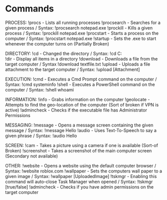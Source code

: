 # Commands

PROCESS:
!procs - Lists all running processes
!procsearch - Searches for a given process / Syntax: !procsearch notepad.exe
!prockill - Kills a given process / Syntax: !prockill notepad.exe
!procstart - Starts a process on the computer / Syntax: !procstart notepad.exe
!startup - Sets the .exe to start whenever the computer turns on (Partially Broken)

DIRECTORY:
!cd - Changed the directory / Syntax: !cd C:\
!dir - Display all items in a directory
!download - Downloads a file from the target computer / Syntax !download textfile.txt
!upload - Uploads a file attachment to the target computer / Syntax: !upload [Attachment]

EXECUTION: 
!cmd - Executes a Cmd Prompt command on the computer / Syntax: !cmd systeminfo
!shell - Executes a PowerShell command on the computer / Syntax: !shell whoami

INFORMATION:
!info - Grabs information on the computer
!geolocate - Attempts to find the geo-location of the computer (Sort of broken if VPN is active)
!admincheck - Checks if the executable file has Administrator Permissions

MESSAGING:
!message - Opens a message screen containing the given message / Syntax: !message Hello
!audio - Uses Text-To-Speech to say a given phrase / Syntax: !audio Hello

SCREEN:
!cam - Takes a picture using a camera if one is available (Sort-of Broken)
!screenshot - Takes a screenshot of the main computer screen (Secondary not available)

OTHER:
!website - Opens a website using the default computer browser / Syntax: !website roblox.com
!wallpaper - Sets the computers wall paper to a given image / Syntax: !wallpaper [UploadedImage]
!tskmgr - Enabling this command will auto-close Task Manager when opened / Syntax: !tskmgr [true/false]
!admincheck - Checks if you have admin permissions on the target computer
